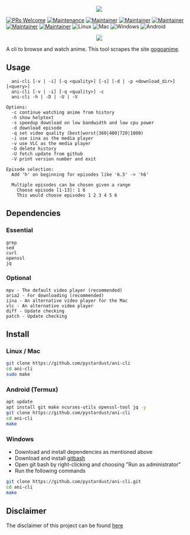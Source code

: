 <p align="center"><img src="https://capsule-render.vercel.app/api?type=soft&fontColor=e5ab3e&text=pystardust/ani-cli&height=150&fontSize=60&desc=supersonic%20development%20speed&descAlignY=75&descAlign=60&color=00000000&animation=twinkling"></p>

[![PRs Welcome](https://img.shields.io/badge/PRs-welcome-brightgreen.svg)](http://makeapullrequest.com)
[![Maintenance](https://img.shields.io/badge/Maintained%3F-yes-brightgreen.svg)](https://GitHub.com/pystardust/ani-cli/graphs/commit-activity)
[![Maintainer](https://img.shields.io/badge/maintainer-pystardust-blue)](https://github.com/pystardust)
[![Maintainer](https://img.shields.io/badge/maintainer-ura43-blue)](https://github.com/ura43)
[![Maintainer](https://img.shields.io/badge/maintainer-RayGL-blue)](https://github.com/RaynardGerraldo)
[![Maintainer](https://img.shields.io/badge/maintainer-Dink4n-blue)](https://github.com/Dink4n)
[![Maintainer](https://img.shields.io/badge/maintainer-CoolnsX-blue)](https://github.com/CoolnsX)
![Linux](https://img.shields.io/badge/os-linux-brightgreen)
![Mac](https://img.shields.io/badge/os-mac-brightgreen)
![Windows](https://img.shields.io/badge/os-windows-yellow)
![Android](https://img.shields.io/badge/os-android-yellow)


<p align="center">
<a href="https://discord.gg/aqu7GpqVmR">
<img src="https://invidget.switchblade.xyz/aqu7GpqVmR">
</a></p>

A cli to browse and watch anime. This tool scrapes the site [gogoanime](https://gogoanime.pe).

## Usage

  ```text
    ani-cli [-v | -i] [-q <quality>] [-s] [-d | -p <download_dir>] [<query>]
    ani-cli [-v | -i] [-q <quality>] -c
    ani-cli -h | -D | -U | -V
    
  Options:
    -c continue watching anime from history
    -h show helptext
    -s speedup download on low bandwidth and low cpu power
    -d download episode
    -q set video quality (best|worst|360|480|720|1080)
    -i use iina as the media player
    -v use VLC as the media player
    -D delete history
    -U fetch update from github
    -V print version number and exit

  Episode selection:
    Add 'h' on beginning for episodes like '6.5' -> 'h6'

    Multiple episodes can be chosen given a range
      Choose episode [1-13]: 1 6
      This would choose episodes 1 2 3 4 5 6
  ```

## Dependencies

### Essential

```text
grep
sed
curl
openssl
jq
```

### Optional

```text
mpv - The default video player (recommended)
aria2 - For downloading (recommended)
iina - An alternative video player for the Mac
vlc - An alternative video player
diff - Update checking
patch - Update checking
```

## Install

### Linux / Mac

```sh
git clone https://github.com/pystardust/ani-cli
cd ani-cli
sudo make
```

### Android (Termux)

```sh
apt update
apt install git make ncurses-utils openssl-tool jq -y
git clone https://github.com/pystardust/ani-cli
cd ani-cli
make
```

### Windows

* Download and install dependencies as mentioned above
* Download and install [gitbash](https://git-scm.com/downloads)
* Open git bash by right-clicking and choosing "Run as administrator"
* Run the following commands

```sh
git clone https://github.com/pystardust/ani-cli.git
cd ani-cli
make
```

## Disclaimer

The disclaimer of this project can be found [here](./disclaimer.md)
